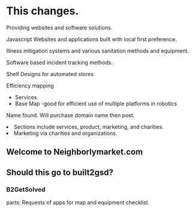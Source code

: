 <h1>This changes.</h1> 
<p>Providing websites and software solutions.</p>
<p> Javascript Websites and applications built with local first preference. </p>
<p>
Illness mitigation systems and various sanitation methods and equipment.
  </p>
  <p>Software based incident tracking methods.</p>
<p>Shelf Designs for automated stores</p>

<p>Efficiency mapping</p>
<ul>
  <li>Services
  </li>
  <li>Base Map -good for efficient use of multiple platforms in robotics</li>
  
  </ul>
<p>Name found. Will purchase domain name then post.
 </p>
<li>Sections include services, product, marketing, and charities. </li>
<li>Marketing via charities and organizations.</li>
<h2>Welcome to Neighborlymarket.com</h2>
<h2>Should this go to built2gsd?</h2>
<h3>B2GetSolved</h3>
parts:
Requests of apps for map and equipment checklist. 
